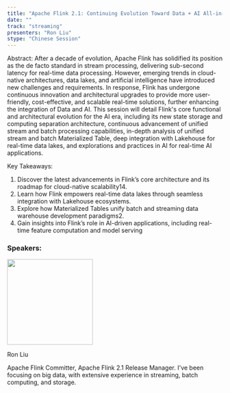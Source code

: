 ```yaml
---
title: "Apache Flink 2.1: Continuing Evolution Toward Data + AI All-in-One"
date: ""
track: "streaming"
presenters: "Ron Liu"
stype: "Chinese Session"
---
```


Abstract:
After a decade of evolution, Apache Flink has solidified its position as the de facto standard in stream processing, delivering sub-second latency for real-time data processing. However, emerging trends in cloud-native architectures, data lakes, and artificial intelligence have introduced new challenges and requirements. In response, Flink has undergone continuous innovation and architectural upgrades to provide more user-friendly, cost-effective, and scalable real-time solutions, further enhancing the integration of Data and AI. This session will detail Flink's core functional and architectural evolution for the AI era, including its new state storage and computing separation architecture, continuous advancement of unified stream and batch processing capabilities, in-depth analysis of unified stream and batch Materialized Table, deep integration with Lakehouse for real-time data lakes, and explorations and practices in AI for real-time AI applications.

Key Takeaways:
1. Discover the latest advancements in Flink’s core architecture and its roadmap for cloud-native scalability14.
2. Learn how Flink empowers real-time data lakes through seamless integration with Lakehouse ecosystems.
3. Explore how Materialized Tables unify batch and streaming data warehouse development paradigms2.
4. Gain insights into Flink’s role in AI-driven applications, including real-time feature computation and model serving

### Speakers:


<img src="https://sessionize.com/image/bcad-400o400o1-DU58jc51RyrFi5E6cvTQW1.jpg" width="200" /><br/>

Ron Liu

Apache Flink Committer, Apache Flink 2.1 Release Manager. I've been focusing on big data, with extensive experience in streaming, batch computing, and storage.

